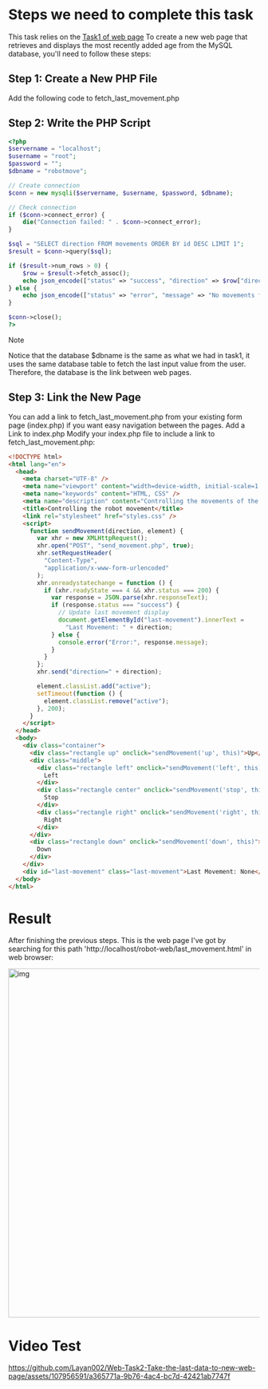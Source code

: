 # Steps we need to complete this task
This task relies on the [Task1 of web page](https://github.com/Layan002/Web-Task1-designing-a-web-saving-it-with-database/blob/main/README.md)
To create a new web page that retrieves and displays the most recently added age from the MySQL database, you'll need to follow these steps:

## Step 1: Create a New PHP File
Add the following code to fetch_last_movement.php

## Step 2: Write the PHP Script
``` PHP
<?php
$servername = "localhost";
$username = "root";
$password = "";
$dbname = "robotmove";

// Create connection
$conn = new mysqli($servername, $username, $password, $dbname);

// Check connection
if ($conn->connect_error) {
    die("Connection failed: " . $conn->connect_error);
}

$sql = "SELECT direction FROM movements ORDER BY id DESC LIMIT 1";
$result = $conn->query($sql);

if ($result->num_rows > 0) {
    $row = $result->fetch_assoc();
    echo json_encode(["status" => "success", "direction" => $row["direction"]]);
} else {
    echo json_encode(["status" => "error", "message" => "No movements found"]);
}

$conn->close();
?>
```
> [!NOTE]
> Notice that the database $dbname is the same as what we had in task1, it uses the same database table to fetch the last input value from the user. Therefore, the database is the link between web pages.

## Step 3: Link the New Page
You can add a link to fetch_last_movement.php from your existing form page (index.php) if you want easy navigation between the pages.
Add a Link to index.php
Modify your index.php file to include a link to fetch_last_movement.php:

``` HTML
<!DOCTYPE html>
<html lang="en">
  <head>
    <meta charset="UTF-8" />
    <meta name="viewport" content="width=device-width, initial-scale=1.0" />
    <meta name="keywords" content="HTML, CSS" />
    <meta name="description" content="Controlling the movements of the robot" />
    <title>Controlling the robot movement</title>
    <link rel="stylesheet" href="styles.css" />
    <script>
      function sendMovement(direction, element) {
        var xhr = new XMLHttpRequest();
        xhr.open("POST", "send_movement.php", true);
        xhr.setRequestHeader(
          "Content-Type",
          "application/x-www-form-urlencoded"
        );
        xhr.onreadystatechange = function () {
          if (xhr.readyState === 4 && xhr.status === 200) {
            var response = JSON.parse(xhr.responseText);
            if (response.status === "success") {
              // Update last movement display
              document.getElementById("last-movement").innerText =
                "Last Movement: " + direction;
            } else {
              console.error("Error:", response.message);
            }
          }
        };
        xhr.send("direction=" + direction);

        element.classList.add("active");
        setTimeout(function () {
          element.classList.remove("active");
        }, 200);
      }
    </script>
  </head>
  <body>
    <div class="container">
      <div class="rectangle up" onclick="sendMovement('up', this)">Up</div>
      <div class="middle">
        <div class="rectangle left" onclick="sendMovement('left', this)">
          Left
        </div>
        <div class="rectangle center" onclick="sendMovement('stop', this)">
          Stop
        </div>
        <div class="rectangle right" onclick="sendMovement('right', this)">
          Right
        </div>
      </div>
      <div class="rectangle down" onclick="sendMovement('down', this)">
        Down
      </div>
    </div>
    <div id="last-movement" class="last-movement">Last Movement: None</div>
  </body>
</html>
```
# Result
After finishing the previous steps. This is the web page I've got by searching for this path 'http://localhost/robot-web/last_movement.html' in web browser: 

<img src= 'https://github.com/Layan002/Web-Task2-Take-the-last-data-to-new-web-page/assets/107956591/5043af37-274c-4f13-82d7-fa96b3a19fba' alt= "img" width= 700>

# Video Test
https://github.com/Layan002/Web-Task2-Take-the-last-data-to-new-web-page/assets/107956591/a365771a-9b76-4ac4-bc7d-42421ab7747f

